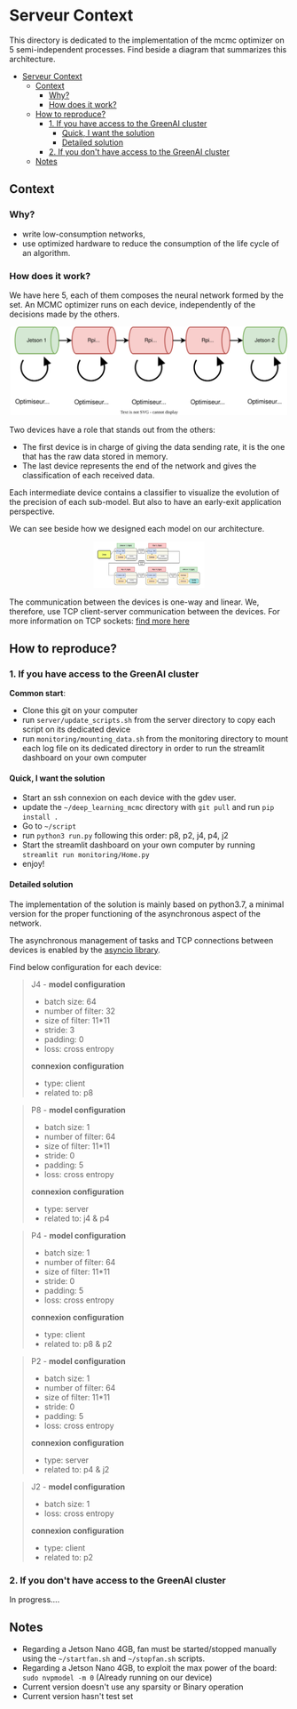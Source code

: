 # Serveur Context

This directory is dedicated to the implementation of the mcmc optimizer on 5 semi-independent processes. Find beside a diagram that summarizes this architecture.

- [Serveur Context](#serveur-context)
  - [Context](#context)
    - [Why?](#why)
    - [How does it work?](#how-does-it-work)
  - [How to reproduce?](#how-to-reproduce)
    - [1. If you have access to the GreenAI cluster](#1-if-you-have-access-to-the-greenai-cluster)
      - [Quick, I want the solution](#quick-i-want-the-solution)
      - [Detailed solution](#detailed-solution)
    - [2. If you don't have access to the GreenAI cluster](#2-if-you-dont-have-access-to-the-greenai-cluster)
  - [Notes](#notes)

## Context

### Why?

- write low-consumption networks,
- use optimized hardware to reduce the consumption of the life cycle of an algorithm.

### How does it work?

We have here 5, each of them composes the neural network formed by the set. An MCMC optimizer runs on each device, independently of the decisions made by the others.

<center>
<img src="img/resume.svg" alt="archi" width="500"/>
</center>

Two devices have a role that stands out from the others: 
- The first device is in charge of giving the data sending rate, it is the one that has the raw data stored in memory.
- The last device represents the end of the network and gives the classification of each received data.

Each intermediate device contains a classifier to visualize the evolution of the precision of each sub-model. But also to have an early-exit application perspective.

We can see beside how we designed each model on our architecture.

<center>
<img src="img/glob.png" alt="archi" width="200"/>
</center>

The communication between the devices is one-way and linear. We, therefore, use TCP client-server communication between the devices. For more information on TCP sockets: [find more here](https://fr.wikipedia.org/wiki/Transmission_Control_Protocol)

<!-- A COMPLETER !!! -->

## How to reproduce?

### 1. If you have access to the GreenAI cluster

**Common start**: 
- Clone this git on your computer
- run `server/update_scripts.sh` from the server directory to copy each script on its dedicated device
- run `monitoring/mounting_data.sh` from the monitoring directory to mount each log file on its dedicated directory in order to run the streamlit dashboard on your own computer

#### Quick, I want the solution

- Start an ssh connexion on each device with the gdev user. 
- update the `~/deep_learning_mcmc` directory with `git pull` and run `pip install .`
- Go to `~/script`
- run `python3 run.py` following this order: p8, p2, j4, p4, j2
- Start the streamlit dashboard on your own computer by running `streamlit run monitoring/Home.py`  
- enjoy!

#### Detailed solution

The implementation of the solution is mainly based on python3.7, a minimal version for the proper functioning of the asynchronous aspect of the network. 

The asynchronous management of tasks and TCP connections between devices is enabled by the [asyncio library](https://docs.python.org/3/library/asyncio.html). 

Find below configuration for each device:
> J4 - **model configuration**
>  - batch size: 64
>  - number of filter: 32
>  - size of filter: 11*11
>  - stride: 3
>  - padding: 0
>  - loss: cross entropy
> 
> **connexion configuration**
> - type: client 
> - related to: p8

> P8 - **model configuration**
>  - batch size: 1
>  - number of filter: 64
>  - size of filter: 11*11
>  - stride: 0
>  - padding: 5
>  - loss: cross entropy
> 
> **connexion configuration**
> - type: server 
> - related to: j4 & p4

> P4 - **model configuration**
>  - batch size: 1
>  - number of filter: 64
>  - size of filter: 11*11
>  - stride: 0
>  - padding: 5
>  - loss: cross entropy
> 
> **connexion configuration**
> - type: client 
> - related to: p8 & p2

> P2 - **model configuration**
>  - batch size: 1
>  - number of filter: 64
>  - size of filter: 11*11
>  - stride: 0
>  - padding: 5
>  - loss: cross entropy
> 
> **connexion configuration**
> - type: server 
> - related to: p4 & j2

> J2 - **model configuration**
>  - batch size: 1
>  - loss: cross entropy
> 
> **connexion configuration**
> - type: client 
> - related to: p2



### 2. If you don't have access to the GreenAI cluster

In progress....

## Notes

- Regarding a Jetson Nano 4GB, fan must be started/stopped manually using the `~/startfan.sh` and `~/stopfan.sh` scripts.
- Regarding a Jetson Nano 4GB, to exploit the max power of the board: `sudo nvpmodel -m 0` (Already running on our device)
- Current version doesn't use any sparsity or Binary operation
- Current version hasn't test set 
